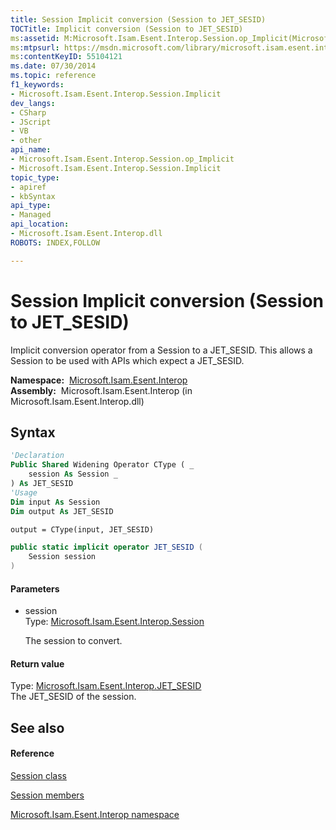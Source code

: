 ```yaml
---
title: Session Implicit conversion (Session to JET_SESID)
TOCTitle: Implicit conversion (Session to JET_SESID)
ms:assetid: M:Microsoft.Isam.Esent.Interop.Session.op_Implicit(Microsoft.Isam.Esent.Interop.Session)~Microsoft.Isam.Esent.Interop.JET_SESID
ms:mtpsurl: https://msdn.microsoft.com/library/microsoft.isam.esent.interop.session.op_implicit(v=EXCHG.10)
ms:contentKeyID: 55104121
ms.date: 07/30/2014
ms.topic: reference
f1_keywords:
- Microsoft.Isam.Esent.Interop.Session.Implicit
dev_langs:
- CSharp
- JScript
- VB
- other
api_name: 
- Microsoft.Isam.Esent.Interop.Session.op_Implicit
- Microsoft.Isam.Esent.Interop.Session.Implicit
topic_type: 
- apiref
- kbSyntax
api_type: 
- Managed
api_location: 
- Microsoft.Isam.Esent.Interop.dll
ROBOTS: INDEX,FOLLOW

---
```


# Session Implicit conversion (Session to JET_SESID)

Implicit conversion operator from a Session to a JET_SESID. This allows a Session to be used with APIs which expect a JET_SESID.

**Namespace:**  [Microsoft.Isam.Esent.Interop](./microsoft.isam.esent.interop-namespace.md)  
**Assembly:**  Microsoft.Isam.Esent.Interop (in Microsoft.Isam.Esent.Interop.dll)

## Syntax

``` vb
'Declaration
Public Shared Widening Operator CType ( _
    session As Session _
) As JET_SESID
'Usage
Dim input As Session
Dim output As JET_SESID

output = CType(input, JET_SESID)
```

``` csharp
public static implicit operator JET_SESID (
    Session session
)
```

#### Parameters

  - session  
    Type: [Microsoft.Isam.Esent.Interop.Session](./session-class.md)  
    
    The session to convert.

#### Return value

Type: [Microsoft.Isam.Esent.Interop.JET_SESID](./jet-sesid-structure.md)  
The JET_SESID of the session.  

## See also

#### Reference

[Session class](./session-class.md)

[Session members](./session-members.md)

[Microsoft.Isam.Esent.Interop namespace](./microsoft.isam.esent.interop-namespace.md)